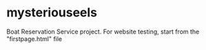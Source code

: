 # mysteriouseels
Boat Reservation Service project.
For website testing, start from the "firstpage.html" file
